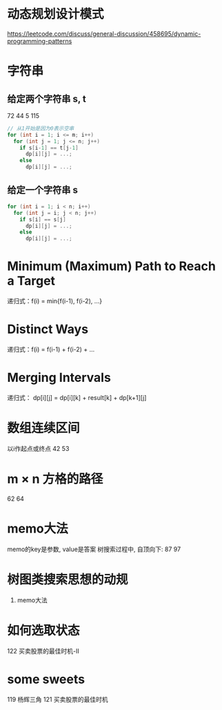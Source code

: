 # 动态规划设计模式
https://leetcode.com/discuss/general-discussion/458695/dynamic-programming-patterns

# 字符串
## 给定两个字符串 s, t
72  44  5  115
~~~c++
// 从1开始是因为0表示空串
for (int i = 1; i <= m; i++)
  for (int j = 1; j <= n; j++)
    if s[i-1] == t[j-1]
      dp[i][j] = ...;
    else
      dp[i][j] = ...;
~~~
## 给定一个字符串 s
~~~c++
for (int i = 1; i < n; i++)
  for (int j = i; j < n; j++)
    if s[i] == s[j]
      dp[i][j] = ...;
    else
      dp[i][j] = ...;
~~~

# Minimum (Maximum) Path to Reach a Target
递归式：f(i) = min{f(i-1), f(i-2), ...}

# Distinct Ways
递归式：f(i) = f(i-1) + f(i-2) + ...

# Merging Intervals
递归式： dp[i][j] = dp[i][k] + result[k] + dp[k+1][j]

# 数组连续区间
以i作起点或终点
42
53

# m × n 方格的路径
62
64

# memo大法
memo的key是参数, value是答案
树搜索过程中, 自顶向下: 87 97

# 树图类搜索思想的动规
1. memo大法

# 如何选取状态
122    买卖股票的最佳时机-II

# some sweets
119    杨辉三角
121    买卖股票的最佳时机